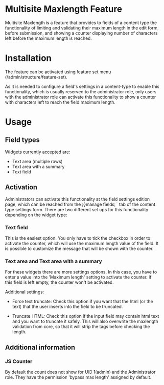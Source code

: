Multisite Maxlength Feature
======================

Multisite Maxlength is a feature that provides to fields of a content type the
functionality of limiting and validating their maximum length in the edit form,
before submission, and showing a counter displaying number of characters left
before the maximum length is reached.

# Installation

The feature can be activated using feature set menu
(/admin/structure/feature-set).

As it is needed to configure a field's settings in a content-type to enable
this functionality, which is usually reserved to the administrator role, only
users with the administrator role can activate this functionality to show a
counter with characters left to reach the field maximum length.

# Usage

## Field types

Widgets currently accepted are:
- Text area (multiple rows)
- Text area with a summary
- Text field

## Activation
Administrators can activate this functionality at the field settings edition
page, which can be reached from the ¡§manage fields¡¨ tab of the content type
settings form. There are two different set ups for this functionality depending
on the widget type:

### Text field
This is the easiest option. You only have to tick the checkbox in order to
activate the counter, which will use the maximum length value of the field.
It is possible to customize the message that will be shown with the counter.

### Text area and Text area with a summary
For these widgets there are more settings options. In this case, you have to
enter a value into the 'Maximum length' setting to activate the counter.
If this field is left empty, the counter won't be activated.

Additional settings:

- Force text truncate:
  Check this option if you want that the html (or the text) that the user
  inserts into the field to be truncated.

- Truncate HTML:
  Check this option if the input field may contain html text and you want to
  truncate it safely. This will also overwrite the maxlength validation from
  core, so that it will strip the tags before checking the length.

## Additional information

### JS Counter
By default the count does not show for UID 1(admin) and the Administrator role.
They have the permission 'bypass max length' assigned by default.
